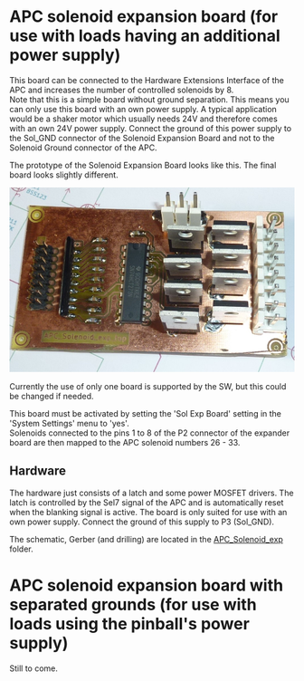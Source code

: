 # APC solenoid expansion board (for use with loads having an additional power supply)

This board can be connected to the Hardware Extensions Interface of the APC and increases the number of controlled solenoids by 8.  
Note that this is a simple board without ground separation. This means you can only use this board with an own power supply. A typical application would be a shaker motor which usually needs 24V and therefore comes with an own 24V power supply. Connect the ground of this power supply to the Sol_GND connector of the Solenoid Expansion Board and not to the Solenoid Ground connector of the APC.

The prototype of the Solenoid Expansion Board looks like this. The final board looks slightly different.

![SolExpBoard](https://github.com/AmokSolderer/APC/blob/master/DOC/PICS/SolExpBoard.JPG)

Currently the use of only one board is supported by the SW, but this could be changed if needed.

This board must be activated by setting the 'Sol Exp Board' setting in the 'System Settings' menu to 'yes'.  
Solenoids connected to the pins 1 to 8 of the P2 connector of the expander board are then mapped to the APC solenoid numbers 26 - 33.

## Hardware

The hardware just consists of a latch and some power MOSFET drivers. The latch is controlled by the Sel7 signal of the APC and is automatically reset when the blanking signal is active. The board is only suited for use with an own power supply. Connect the ground of this supply to P3 (Sol_GND).

The schematic, Gerber (and drilling) are located in the [APC_Solenoid_exp](https://github.com/AmokSolderer/APC/tree/master/DOC/Hardware/APC_Solenoid_exp) folder.

# APC solenoid expansion board with separated grounds (for use with loads using the pinball's power supply)

Still to come.